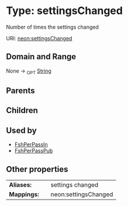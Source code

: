 
# Type: settingsChanged


Number of times the settings changed

URI: [neon:settingsChanged](https://data.neonscience.org/settingsChanged)


## Domain and Range

None ->  <sub>OPT</sub> [String](types/String.md)

## Parents


## Children


## Used by

 * [FshPerPassIn](FshPerPassIn.md)
 * [FshPerPassPub](FshPerPassPub.md)

## Other properties

|  |  |  |
| --- | --- | --- |
| **Aliases:** | | settings changed |
| **Mappings:** | | neon:settingsChanged |

